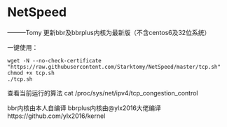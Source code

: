 # NetSpeed
   ———Tomy
更新bbr及bbrplus内核为最新版（不含centos6及32位系统）

一键使用：
```
wget -N --no-check-certificate "https://raw.githubusercontent.com/Starktomy/NetSpeed/master/tcp.sh"
chmod +x tcp.sh
./tcp.sh
```
查看当前运行的算法 cat /proc/sys/net/ipv4/tcp_congestion_control

bbr内核由本人自编译
bbrplus内核由@ylx2016大佬编译https://github.com/ylx2016/kernel

